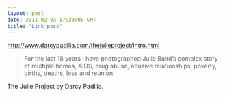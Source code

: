 ```yaml
---
layout: post
date: 2011-02-03 17:20:00 GMT
title: "Link post"
---
```

<http://www.darcypadilla.com/thejulieproject/intro.html>

> For the last 18 years I have photographed Julie Baird’s complex story of multiple homes, AIDS, drug abuse, abusive relationships, poverty, births, deaths, loss and reunion.

The Julie Project by Darcy Padilla.